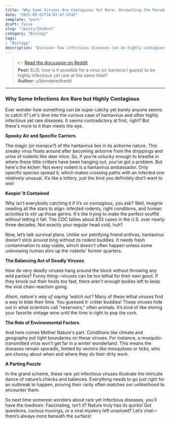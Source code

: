 ```yaml
---
title: "Why Some Viruses Are Contagious Yet Rare: Unraveling the Paradox"
date: "2025-05-01T14:02:47.574Z"
template: "post"
draft: false
slug: "/posts/1kc8cnt"
category: "Biology"
tags:
- "Biology"
description: "Discover how infectious diseases can be highly contagious and still remain uncommon in our world."
---
```

>👉 [Read the discussion on Reddit](https://www.reddit.com/r/explainlikeimfive/comments/1kc8cnt)  
>**Post:** ELI5: how is it possible for a virus (or bacteria I guess) to be highly infectious yet rare at the same time?  
>**Author:** u/blonderedhedd  
---

### Why Some Infections Are Rare but Highly Contagious

Ever wonder how something can be super catchy yet barely anyone seems to catch it? Let's dive into the curious case of hantavirus and other highly infectious yet rare diseases. It seems contradictory at first, right? But there's more to it than meets the eye.

**Spooky Air and Specific Carriers**

The magic (*or menace?*) of the hantavirus lies in its airborne nature. This sneaky virus floats around after becoming airborne from the droppings and urine of rodents like deer mice. So, if you're unlucky enough to breathe in where these little critters have been hanging out, you've got a problem. But here's the kicker: Not every rodent is a hantavirus ambassador. Only specific species spread it, which makes crossing paths with an infected one relatively unusual. It’s like a lottery, just the kind you definitely don’t want to win!

**Keepin’ It Contained**

Why isn’t everybody catching it if it’s so contagious, you ask? Well, imagine needing all the stars to align: infected rodents, right conditions, and human activities to stir up those germs. It's like trying to make the perfect soufflé without letting it fall. The CDC tallies about 833 cases in the U.S. over nearly three decades. Not exactly your regular head cold, huh?

Now, let’s talk survival plans. Unlike our petrifying friend anthrax, hantavirus doesn’t stick around long without its rodent buddies. It needs fresh contamination to stay viable, which doesn't often happen unless some unknowing human stirs up the rodents' former quarters.

**The Balancing Act of Deadly Viruses**

How do very deadly viruses hang around the block without throwing any wild parties? Funny thing—viruses can be too lethal for their own good. If they knock out their hosts too fast, there aren't enough bodies left to keep the viral chain-reaction going.

*Ahem, nature's way of saying 'watch out'!* Many of these lethal viruses find a way to bide their time. You guessed it: critter buddies! These viruses hide out in what scientists call "reservoirs," often animals. It’s kind of like storing your favorite vintage wine until the time is right to pop the cork.

**The Role of Environmental Factors**

And here comes Mother Nature's part. Conditions like climate and geography put tight boundaries on these viruses. For instance, a mosquito-transmitted virus won’t get far in a winter wonderland. This means the diseases remain sporadic, limited by vectors like mosquitoes or ticks, who are choosy about when and where they do their dirty work.

**A Parting Puzzle**

In the grand scheme, these rare yet infectious viruses illustrate the intricate dance of nature’s checks and balances. Everything needs to go just right for an outbreak to happen, proving their rarity often matches our unlikelihood to encounter them.

So next time someone wonders about rare yet infectious diseases, you’ll have the lowdown. Fascinating, isn’t it? Nature truly has its quirks! Got questions, curious musings, or a viral mystery left unsolved? Let’s chat—there’s always more beneath the surface!